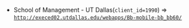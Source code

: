  - School of Management - UT Dallas(`client_id=1990`) => [`http://execed02.utdallas.edu/webapps/Bb-mobile-bb_bb60/`](http://execed02.utdallas.edu/webapps/Bb-mobile-bb_bb60/)
